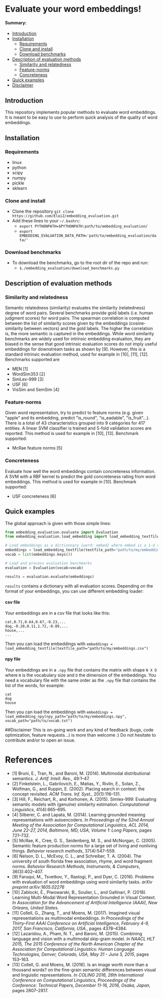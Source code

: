 # Evaluate your word embeddings!

#### Summary:
* [Introduction](#introduction)
* [Installation](#installation)
    * [Requirements](#requirements)
    * [Clone and install](#clone-and-install)
    * [Download benchmarks](#download-benchmarks)
* [Description of evaluation methods](#description-of-evaluation-methods)
    * [Similarity and relatedness](#similarity-and-relatedness)
    * [Feature-norms](#feature-norms)
    * [Concreteness](#concreteness)
* [Quick examples](#quick-examples)
* [Disclaimer](#disclaimer)

## Introduction
This repository implements popular methods to evaluate word embeddings. It is meant to be easy to use to perform quick analysis of the quality of word embeddings.

## Installation

### Requirements
* linux
* python
* scipy
* numpy
* pickle
* sklearn

### Clone and install
* Clone the repository `git clone https://github.com/EloiZ/embedding_evaluation.git`
* Add these lines to your `~/.bashrc`:
    * `export PYTHONPATH=$PYTHONPATH:path/to/embedding_evaluation/`
    * `export EMBEDDING_EVALUATION_DATA_PATH='path/to/embedding_evaluation/data/'`

### Download benchmarks
* To download the benchmarks, go to the root dir of the repo and run:
    * `$./embedding_evaluation/download_benchmarks.py`

## Description of evaluation methods

### Similarity and relatedness

Semantic  relatedness  (similarity)  evaluates  the  similarity  (relatedness)  degree  of  word  pairs.  Several  benchmarks provide gold  labels  (i.e.  human   judgment   scores)   for   word   pairs. The spearman correlation is computed between  the  list  of  similarity  scores  given  by the  embeddings  (cosine-similarity  between  vectors) and the gold labels. The higher the correlation is, the more semantic is captured in the embeddings. While word similarity benchmarks are widely used for intrinsic embedding evaluation, they are biased in the sense that good intrinsic evaluation  scores  do  not  imply  useful  embeddings  for downstream tasks as shown by [9]. However, this is a standard intrinsic evaluation method, used for example in [10], [11], [12]. Benchmarks supported are

* MEN [1]
* WordSim353 [2]
* SimLex-999 [3]
* USF [6]
* VisSim and SemSim [4]

### Feature-norms



Given word representation, try to predict to feature norms (e.g. given "apple" and its embedding, predict "is_round", "is_eadable", "is_fruit"...). There is a total of 43 characteristics grouped into 9 categories for 417 entities. A linear SVM classifier is trained and 5-fold validation scores are reported. This method is used for example in [10], [13]. Benchmark supported:

* McRae feature norms [5]

### Concreteness
Evaluate how well the word embeddings contain concreteness information. A SVM with a RBF kernel to predict the gold concreteness rating from word embeddings. This method is used for example in [10]. Benchmark supported: 

* USF concreteness [6]

## Quick examples
The global approach is given with those simple lines:
```python
from embedding_evaluation.evaluate import Evaluation
from embedding_evaluation.load_embedding import load_embedding_textfile

# Load embeddings as a dictionnary {word: embed} where embed is a 1-d numpy array.
embeddings = load_embedding_textfile(textfile_path="path/to/my/embeddings.csv")
vocab = list(embeddings.keys())

# Load and process evaluation benchmarks
evaluation = Evaluation(vocab=vocab) 

results = evaluation.evaluate(embeddings)
```
`results` contains a dictionary with all evaluation scores.
Depending on the format of your embeddings, you can use different embedding loader:
#### csv file
Your embeddings are in a csv file that looks like this:
```
cat,0.71,0.64,0.67,-0.23,...
dog,-0.20,0.11,1.72,-0.89,...
house,...
...
```
Then you can load the embeddings with `embeddings = load_embedding_textfile(textfile_path="path/to/my/embeddings.csv")`

#### npy file
Your embeddings are in a `.npy` file that contains the matrix with shape `N X D` where `N` is the vocabulary size and `D` the dimension of the embeddings. You need a vocabulary file with the same order as the `.npy` file that contains the list of the words, for example:
```
cat
dog
house
```
Then you can load the embeddings with `embeddings = load_embedding_npy(npy_path="path/to/my/embeddings.npy", vocab_path="path/to/vocab.txt")`

##Disclaimer
This is on-going work and any kind of feedback (bugs, code optimization, feature requests...) is more than welcome :) Do not hesitate to contribute and/or to open an issue.


References
==========

* [1] Bruni, E., Tran, N., and Baroni, M. (2014). Multimodal distributional semantics. <em>J. Artif. Intell. Res.</em>, 49:1–47.
* [2] Finkelstein, L., Gabrilovich, E., Matias, Y., Rivlin, E., Solan, Z., Wolfman, G., and Ruppin, E. (2002). Placing search in context: the concept revisited. <em>ACM Trans. Inf. Syst.</em>, 20(1):116–131.
* [3] Hill, F., Reichart, R., and Korhonen, A. (2015). Simlex-999: Evaluating semantic models with (genuine) similarity estimation. <em>Computational Linguistics</em>, 41(4):665–695.
* [4] Silberer, C. and Lapata, M. (2014). Learning grounded meaning representations with autoencoders. <em>In Proceedings of the 52nd Annual Meeting of the Association for Computational Linguistics, ACL 2014, June 22-27, 2014, Baltimore, MD, USA, Volume 1: Long Papers,</em> pages 721–732.
* [5] McRae, K., Cree, G. S., Seidenberg, M. S., and McNorgan, C. (2005). Semantic feature production norms for a large set of living and nonliving things. <em>Behavior research methods</em>, 37(4):547–559.
* [6] Nelson,   D.   L.,   McEvoy,   C.   L.,   and Schreiber,  T.  A.  (2004).   The  university  of  south  florida  free association, rhyme, and word fragment norms. <em>Behavior Research Methods, Instruments, & Computers</em>, 36(3):402–407.
* [9] Faruqui, M., Tsvetkov, Y., Rastogi, P., and Dyer, C. (2016). Problems with evaluation of word embeddings using word similarity tasks. <em>arXiv preprint arXiv:1605.02276</em>
* [10] Zablocki, É., Piwowarski, B., Soulier, L., and Gallinari, P. (2018). Learning Multi-Modal Word Representation Grounded in Visual Context. <em>In Association for the Advancement of Artificial Intelligence (AAAI), New Orleans, United States.</em>
* [11] Collell, G., Zhang, T., and Moens, M. (2017). Imagined visual representations as multimodal embeddings. <em>In Proceedings of the Thirty-First AAAI Conference on Artificial Intelligence, February 4-9, 2017, San Francisco, California, USA.</em>, pages 4378–4384.
* [12] Lazaridou, A., Pham, N. T., and Baroni, M. (2015). Combining language and vision with a multimodal skip-gram model. <em>In NAACL HLT 2015, The 2015 Conference of the North American Chapter of the Association for Computational Linguistics: Human Language Technologies, Denver, Colorado, USA, May 31 - June 5, 2015</em>, pages 153–163.
* [13] Collell, G. and Moens, M. (2016). Is an image worth more than a thousand words? on the fine-grain semantic differences between visual and linguistic representations. <em>In COLING 2016, 26th International Conference on Computational Linguistics, Proceedings of the Conference: Technical Papers, December 11-16, 2016, Osaka, Japan,</em> pages 2807–2817.
